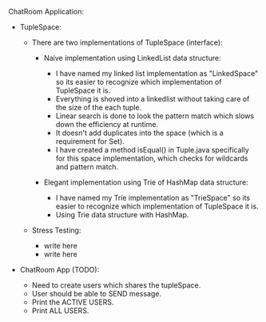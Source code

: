 ChatRoom Application: 
 - TupleSpace:
   - There are two implementations of TupleSpace (interface):
     - Naive implementation using LinkedList data structure:
          - I have named my linked list implementation as "LinkedSpace" so its 
        easier to recognize which implementation of TupleSpace it is. 
          - Everything is shoved into a linkedlist without taking care of the 
        size of the each tuple. 
          - Linear search is done to look the pattern match which slows down 
        the efficiency at runtime. 
          - It doesn't add duplicates into the space (which is a requirement 
        for Set).
          - I have created a method isEqual() in Tuple.java specifically for 
        this space implementation, which checks for wildcards and pattern match.
           
     - Elegant implementation using Trie of HashMap data structure:
          - I have named my Trie implementation as "TrieSpace" so its easier to
         recognize which implementation of TupleSpace it is. 
          - Using Trie data structure with HashMap.  
         
   - Stress Testing:
     - write here
     - write here
     
 - ChatRoom App (TODO):
   - Need to create users which shares the tupleSpace.
   - User should be able to SEND message.
   - Print the ACTIVE USERS.
   - Print ALL USERS.
